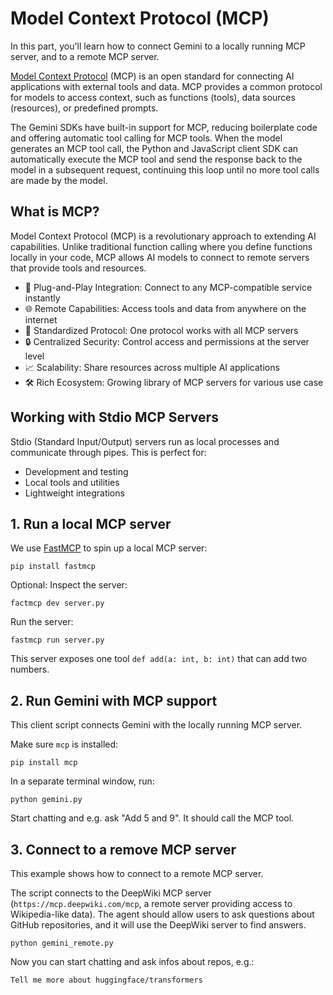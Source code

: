 # Model Context Protocol (MCP)

In this part, you'll learn how to connect Gemini to a locally running MCP server, and to a remote MCP server.

[Model Context Protocol](https://modelcontextprotocol.io/introduction) (MCP) is an open standard for connecting AI applications with external tools and data. MCP provides a common protocol for models to access context, such as functions (tools), data sources (resources), or predefined prompts.

The Gemini SDKs have built-in support for MCP, reducing boilerplate code and offering automatic tool calling for MCP tools. When the model generates an MCP tool call, the Python and JavaScript client SDK can automatically execute the MCP tool and send the response back to the model in a subsequent request, continuing this loop until no more tool calls are made by the model.

## What is MCP?

Model Context Protocol (MCP) is a revolutionary approach to extending AI capabilities. Unlike traditional function calling where you define functions locally in your code, MCP allows AI models to connect to remote servers that provide tools and resources.

- 🔌 Plug-and-Play Integration: Connect to any MCP-compatible service instantly
- 🌐 Remote Capabilities: Access tools and data from anywhere on the internet
- 🔄 Standardized Protocol: One protocol works with all MCP servers
- 🔒 Centralized Security: Control access and permissions at the server level
- 📈 Scalability: Share resources across multiple AI applications
- 🛠️ Rich Ecosystem: Growing library of MCP servers for various use case

## Working with Stdio MCP Servers

Stdio (Standard Input/Output) servers run as local processes and communicate through pipes. This is perfect for:

- Development and testing
- Local tools and utilities
- Lightweight integrations

## 1. Run a local MCP server

We use [FastMCP](https://github.com/jlowin/fastmcp) to spin up a local MCP server:

```
pip install fastmcp
```

Optional: Inspect the server:

```
factmcp dev server.py
```

Run the server:

```
fastmcp run server.py
```

This server exposes one tool `def add(a: int, b: int)` that can add two numbers.

## 2. Run Gemini with MCP support

This client script connects Gemini with the locally running MCP server.

Make sure `mcp` is installed:

```
pip install mcp
```

In a separate terminal window, run:

```
python gemini.py
```

Start chatting and e.g. ask "Add 5 and 9". It should call the MCP tool.


## 3. Connect to a remove MCP server

This example shows how to connect to a remote MCP server.

The script connects to the DeepWiki MCP server (`https://mcp.deepwiki.com/mcp`, a remote server providing access to Wikipedia-like data). The agent should allow users to ask questions about GitHub repositories, and it will use the DeepWiki server to find answers.

```
python gemini_remote.py
```

Now you can start chatting and ask infos about repos, e.g.:

```
Tell me more about huggingface/transformers
```